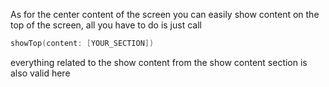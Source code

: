 As for the center content of the screen you can easily show content on the top of the screen, all you have to do is just call 

```swift
showTop(content: [YOUR_SECTION])
```

everything related to the show content from the show content section is also valid here
